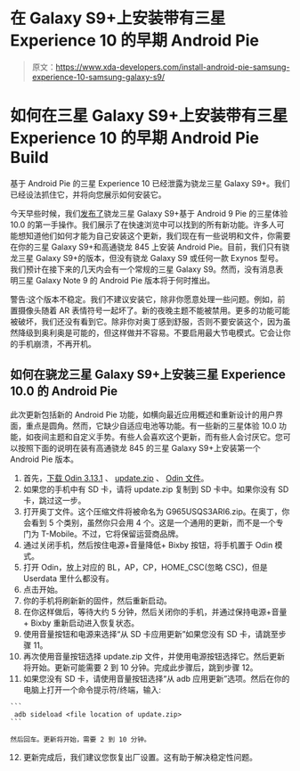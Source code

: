 # 在 Galaxy S9+上安装带有三星 Experience 10 的早期 Android Pie

> 原文：<https://www.xda-developers.com/install-android-pie-samsung-experience-10-samsung-galaxy-s9/>

# 如何在三星 Galaxy S9+上安装带有三星 Experience 10 的早期 Android Pie Build

基于 Android Pie 的三星 Experience 10 已经泄露为骁龙三星 Galaxy S9+。我们已经设法抓住它，并将向您展示如何安装它。

今天早些时候，我们[发布了](https://www.xda-developers.com/exclusive-this-is-android-pie-with-samsung-experience-10-on-the-samsung-galaxy-s9/)骁龙三星 Galaxy S9+基于 Android 9 Pie 的三星体验 10.0 的第一手操作。我们展示了在快速浏览中可以找到的所有新功能。许多人可能想知道他们如何才能为自己安装这个更新，我们现在有一些说明和文件，你需要在你的三星 Galaxy S9+和高通骁龙 845 上安装 Android Pie。目前，我们只有骁龙三星 Galaxy S9+的版本，但没有骁龙 Galaxy S9 或任何一款 Exynos 型号。我们预计在接下来的几天内会有一个常规的三星 Galaxy S9。然而，没有消息表明三星 Galaxy Note 9 的 Android Pie 版本将于何时推出。

警告:这个版本不稳定。我们不建议安装它，除非你愿意处理一些问题。例如，前置摄像头随着 AR 表情符号一起坏了。新的夜晚主题不能被禁用。更多的功能可能被破坏，我们还没有看到它。除非你对奥丁感到舒服，否则不要安装这个，因为虽然降级到奥利奥是可能的，但这样做并不容易。不要启用最大节电模式。它会让你的手机崩溃，不再开机。

## 如何在骁龙三星 Galaxy S9+上安装三星 Experience 10.0 的 Android Pie

此次更新包括新的 Android Pie 功能，如横向最近应用概述和重新设计的用户界面，重点是圆角。然而，它缺少自适应电池等功能。有一些新的三星体验 10.0 功能，如夜间主题和自定义手势。有些人会喜欢这个更新，而有些人会讨厌它。您可以按照下面的说明在装有高通骁龙 845 的三星 Galaxy S9+上安装第一个 Android Pie 版本。

1.  首先，[下载 Odin 3.13.1](https://forum.xda-developers.com/attachment.php?attachmentid=4446947&d=1521037501) 、 [update.zip](https://firmware.science/download?url=52759/1488/SS-G965USQS3ARI6-to-U3ZRJ9-UP) 、 [Odin 文件](https://androidfilehost.com/?fid=1322778262904016842)。
2.  如果您的手机中有 SD 卡，请将 update.zip 复制到 SD 卡中。如果你没有 SD 卡，跳过这一步。
3.  打开奥丁文件。这个压缩文件将被命名为 G965USQS3ARI6.zip。在奥丁，你会看到 5 个类别，虽然你只会用 4 个。这是一个通用的更新，而不是一个专门为 T-Mobile。不过，它将保留运营商品牌。
4.  通过关闭手机，然后按住电源+音量降低+ Bixby 按钮，将手机置于 Odin 模式。
5.  打开 Odin，放上对应的 BL，AP，CP，HOME_CSC(忽略 CSC)，但是 Userdata 里什么都没有。
6.  点击开始。
7.  你的手机将刷新新的固件，然后重新启动。
8.  在你这样做后，等待大约 5 分钟，然后关闭你的手机，并通过保持电源+音量+ Bixby 重新启动进入恢复状态。
9.  使用音量按钮和电源来选择“从 SD 卡应用更新”如果您没有 SD 卡，请跳至步骤 11。
10.  再次使用音量按钮选择 update.zip 文件，并使用电源按钮选择它。然后更新将开始。更新可能需要 2 到 10 分钟。完成此步骤后，跳到步骤 12。
11.  如果您没有 SD 卡，请使用音量按钮选择“从 adb 应用更新”选项。然后在你的电脑上打开一个命令提示符/终端，输入:

    ```
     adb sideload <file location of update.zip> 
    ```

    然后回车。更新将开始，需要 2 到 10 分钟。
12.  更新完成后，我们建议您恢复出厂设置。这有助于解决稳定性问题。